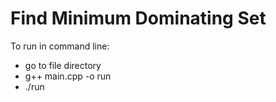 # Find Minimum Dominating Set

To run in command line:
- go to file directory
- g++ main.cpp -o run
- ./run
